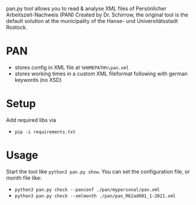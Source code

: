 pan.py tool allows you to read & analyse XML files of Persönlicher Arbeitszeit-Nachweis (PAN)
Created by Dr. Schirrow, the original tool is the default solution at the municipality of the Hanse- und Universitätsstadt Rostock.

# PAN


* stores config in XML file at `%HOMEPATH%\pan.xml`
* stores working times in a custom XML fileformat following with german keywords (no XSD)

# Setup

Add required libs via
* `pip -i requirements.txt`

# Usage

Start the tool like `python3 pan.py show`.
You can set the configuration file, or month file like:
* `python3 pan.py check --panconf ./pan/mypersonal/pan.xml`
* `python3 pan.py check --xmlmonth ./pan/pan_R62ad001_1-2021.xml`